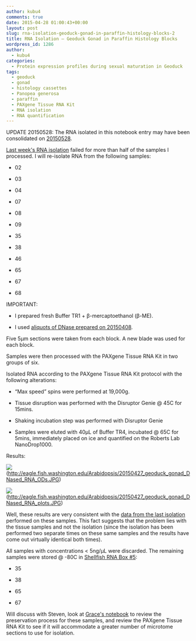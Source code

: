 ```yaml
---
author: kubu4
comments: true
date: 2015-04-28 01:00:43+00:00
layout: post
slug: rna-isolation-geoduck-gonad-in-paraffin-histology-blocks-2
title: RNA Isolation – Geoduck Gonad in Paraffin Histology Blocks
wordpress_id: 1286
author:
  - kubu4
categories:
  - Protein expression profiles during sexual maturation in Geoduck
tags:
  - geoduck
  - gonad
  - histology cassettes
  - Panopea generosa
  - paraffin
  - PAXgene Tissue RNA Kit
  - RNA isolation
  - RNA quantification
---
```


UPDATE 20150528: The RNA isolated in this notebook entry may have been consolidated on [20150528](https://robertslab.github.io/sams-notebook/2015/05/28/bioanalyzer-geoduck-gonad-rna-quality-assessment.html).

[Last week's RNA isolation](https://robertslab.github.io/sams-notebook/2015/04/24/rna-isolation-geoduck-gonad-in-paraffin-histology-blocks.html) failed for more than half of the samples I processed. I will re-isolate RNA from the following samples:




    
  * 02

    
  * 03

    
  * 04

    
  * 07

    
  * 08

    
  * 09

    
  * 35

    
  * 38

    
  * 46

    
  * 65

    
  * 67

    
  * 68



IMPORTANT:


    
  * I prepared fresh Buffer TR1 + β-mercaptoethanol (β-ME).

    
  * I used [aliquots of DNase prepared on 20150408](https://robertslab.github.io/sams-notebook/2015/04/08/rna-isolation-geoduck-foot-in-paraffin-histology-blocks.html).



Five 5μm sections were taken from each block. A new blade was used for each block.

Samples were then processed with the PAXgene Tissue RNA Kit in two groups of six.

Isolated RNA according to the PAXgene Tissue RNA Kit protocol with the following alterations:


    
  * “Max speed” spins were performed at 19,000g.

    
  * Tissue disruption was performed with the Disruptor Genie @ 45C for 15mins.

    
  * Shaking incubation step was performed with Disruptor Genie

    
  * Samples were eluted with 40μL of Buffer TR4, incubated @ 65C for 5mins, immediately placed on ice and quantified on the Roberts Lab NanoDrop1000.



Results:



![](https://eagle.fish.washington.edu/Arabidopsis/20150427_geoduck_gonad_DNased_RNA_ODs.JPG)(http://eagle.fish.washington.edu/Arabidopsis/20150427_geoduck_gonad_DNased_RNA_ODs.JPG)

![](https://eagle.fish.washington.edu/Arabidopsis/20150427_geoduck_gonad_DNased_RNA_plots.JPG)(http://eagle.fish.washington.edu/Arabidopsis/20150427_geoduck_gonad_DNased_RNA_plots.JPG)





Well, these results are very consistent with the [data from the last isolation](https://robertslab.github.io/sams-notebook/2015/04/24/rna-isolation-geoduck-gonad-in-paraffin-histology-blocks.html) performed on these samples. This fact suggests that the problem lies with the tissue samples and not the isolation (since the isolation has been performed two separate times on these same samples and the results have come out virtually identical both times).

All samples with concentrations < 5ng/μL were discarded. The remaining samples were stored @ -80C in [Shellfish RNA Box #5](https://docs.google.com/spreadsheet/ccc?key=0AmS_90rPaQMzcHdyU1d0MDVMLWpaTWdadnJSd0M4UUE&usp=sharing):




    
  * 35

    
  * 38

    
  * 65

    
  * 67



Will discuss with Steven, look at [Grace's notebook](https://genefish.wikispaces.com/Grace%27s+Notebook) to review the preservation process for these samples, and review the PAXgene Tissue RNA Kit to see if it will accommodate a greater number of microtome sections to use for isolation.




